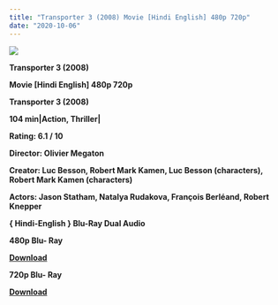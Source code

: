 ```yaml
---
title: "Transporter 3 (2008) Movie [Hindi English] 480p 720p"
date: "2020-10-06"
---
```


[![](https://1.bp.blogspot.com/-Xz997hx87nE/XunhIyhu6JI/AAAAAAAADbw/C6nVUtXNJUIzTDU0_4YswEth9oyqaiMJACLcBGAsYHQ/s1600/977hhuuok.jpg)](https://1.bp.blogspot.com/-Xz997hx87nE/XunhIyhu6JI/AAAAAAAADbw/C6nVUtXNJUIzTDU0_4YswEth9oyqaiMJACLcBGAsYHQ/s1600/977hhuuok.jpg)

 **Transporter 3 (2008)**

**Movie \[Hindi English\] 480p 720p** 

**Transporter 3 (2008)**

**104 min|Action, Thriller|**

**Rating: 6.1 / 10** 

**Director: Olivier Megaton**

**Creator: Luc Besson, Robert Mark Kamen, Luc Besson (characters), Robert Mark Kamen (characters)**

**Actors: Jason Statham, Natalya Rudakova, François Berléand, Robert Knepper**

 **{ Hindi-English } Blu-Ray Dual Audio**

**480p Blu- Ray**

**[Download](http://instantdown.xyz/56CX929ZHj)** 

**720p Blu- Ray**

[**Download**](http://instantdown.xyz/zeAnufafns)

